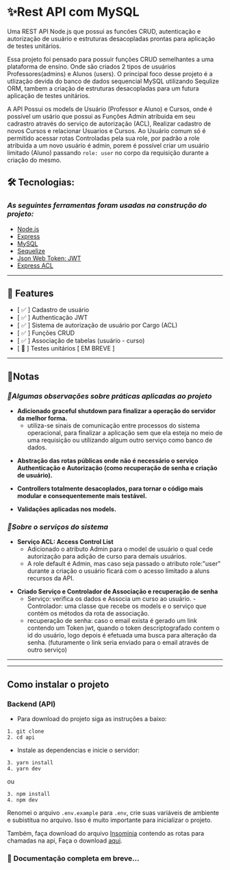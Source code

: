 # **✨Rest API com MySQL**

Uma REST API Node.js que possui as funcões CRUD, autenticação e autorização de usuário e estruturas desacopladas prontas para aplicação de testes unitários.

Essa projeto foi pensado para possuir funções CRUD semelhantes a uma plataforma de ensino. Onde são criados 2 tipos de usuários Professores(admins) e Alunos (users). O principal foco desse projeto é a utlização devida do banco de dados sequencial MySQL utilizando Sequlize ORM, tambem a criação de estruturas desacopladas para um futura aplicação de testes unitários.

A API Possui os models de Usuário (Professor e Aluno) e Cursos, onde é possível um usário que possui as Funções Admin atribuida em seu cadrastro através do serviço de autorização (ACL), Realizar cadastro de novos Cursos e relacionar Usuarios e Cursos. Ao Usuário comum só é permitido acessar rotas Controladas pela sua role, por padrão a role atribuida a um novo usuário é admin, porem é possível criar um usuário limitado (Aluno) passando `role: user` no corpo da requisição durante a criação do mesmo.

## **🛠️ Tecnologias:**

### _As seguintes ferramentas foram usadas na construção do projeto:_

- [Node.js](https://nodejs.org/en/)
- [Express](https://expressjs.com/pt-br/)
- [MySQL](https://www.mysql.com/)
- [Sequelize](https://sequelize.org/)
- [Json Web Token: JWT](https://jwt.io/)
- [Express ACL](https://www.npmjs.com/package/express-acl)

---

## **🚀 Features**

- [ ✅ ] Cadastro de usuário
- [ ✅ ] Authenticação JWT
- [ ✅ ] Sistema de autorização de usuário por Cargo (ACL)
- [ ✅ ] Funções CRUD
- [ ✅ ] Associação de tabelas (usuário - curso)
- [ 🔧 ] Testes unitários [ EM BREVE ]

---

## 📌**Notas**

### _🔹Algumas observações sobre práticas aplicadas ao projeto_

- **Adicionado graceful shutdown para finalizar a operação do servidor da melhor forma.**
  - utiliza-se sinais de comunicação entre processos do sistema operacional, para finalizar a aplicação sem que ela esteja no meio de uma requisição ou utilizando algum outro serviço como banco de dados.

* **Abstração das rotas públicas onde não é necessário o serviço Authenticação e Autorização (como recuperação de senha e criação de usuário).**

* **Controllers totalmente desacoplados, para tornar o código mais modular e consequentemente mais testável.**

* **Validações aplicadas nos models.**

### _🔹Sobre o serviços do sistema_

- **Serviço ACL: Access Control List**
  - Adicionado o atributo Admin para o model de usuário o qual cede autorização para adição de curso para demais usuários.
  - A role default é Admin, mas caso seja passado o atributo role:"user" durante a criação o usuário ficará com o acesso limitado a aluns recursos da API.

* **Criado Serviço e Controlador de Associação e recuperação de senha**
  - Serviço: verifica os dados e Associa um curso ao usuário. - Controlador: uma classe que recebe os models e o serviço que contém os métodos da rota de associação.
  - recuperação de senha: caso o email exista é gerado um link contendo um Token jwt, quando o token descriptografado contem o id do usuário, logo depois é efetuada uma busca para alteração da senha. (futuramente o link seria enviado para o email através de outro serviço)

---

---

## Como instalar o projeto

### Backend (API)

- Para download do projeto siga as instruções a baixo:

```
1. git clone
2. cd api
```

- Instale as dependencias e inicie o servidor:

```
3. yarn install
4. yarn dev
```

ou

```
3. npm install
4. npm dev
```

Renomei o arquivo `.env.example` para `.env`, crie suas variáveis de ambiente e subistitua no arquivo. Isso é muito importante para inicializar o projeto.

Também, faça download do arquivo [Insominia](https://insomnia.rest/download) contendo as rotas para chamadas na api, Faça o download [aqui](https://github.com/Marciovinicius1/insomnia-palataforma-de-cursos).

### 🚨 **Documentação completa em breve...**
